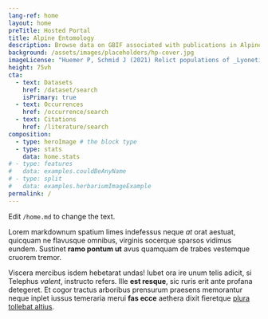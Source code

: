 ```yaml
---
lang-ref: home
layout: home
preTitle: Hosted Portal
title: Alpine Entomology
description: Browse data on GBIF associated with publications in Alpine Entomology
background: /assets/images/placeholders/hp-cover.jpg
imageLicense: "Huemer P, Schmid J (2021) Relict populations of _Lyonetia ledi_ Wocke, 1859 (Lepidoptera, Lyonetiidae) from the Alps indicate postglacial host-plant shift to the famous Alpenrose (_Rhododendron ferrugineum_ L.). Alpine Entomology 5: 101-106. [https://doi.org/10.3897/alpento.5.76930](https://doi.org/10.3897/alpento.5.76930)"
height: 75vh
cta:
  - text: Datasets
    href: /dataset/search
    isPrimary: true
  - text: Occurrences
    href: /occurrence/search
  - text: Citations
    href: /literature/search  
composition:
  - type: heroImage # the block type
  - type: stats
    data: home.stats
# - type: features
#   data: examples.couldBeAnyName
# - type: split
#   data: examples.herbariumImageExample
permalink: /
---
```


Edit `/home.md` to change the text.

Lorem markdownum spatium limes indefessus neque *at* orat aestuat, quicquam ne
flavusque omnibus, virginis socerque sparsos vidimus eundem. Sustinet **ramo
pontum ut** avus quamquam de trabes vestemque cruorem tremor.

Viscera mercibus isdem hebetarat undas! Iubet ora ire unum telis adicit, si
Telephus *valent*, instructo refers. Ille **est resque**, sic ruris erit ante
profana detegeret. Et cogor tractus arboribus prensurum praesens memorantur
neque inplet iussus temeraria merui **fas ecce** aethera dixit fieretque [plura
tollebat altius](http://virgineusque.net/est.html).
